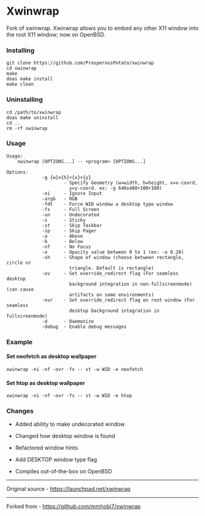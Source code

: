 # Xwinwrap

Fork of xwinwrap.
Xwinwrap allows you to embed any other X11 window into the root X11 window; now on OpenBSD.

### Installing

```
git clone https://github.com/ProsperousPotato/xwinwrap
cd xwinwrap
make
doas make install
make clean
```

### Uninstalling 

```
cd /path/to/xwinwrap
doas make uninstall
cd ..
rm -rf xwinwrap
```

### Usage

```
Usage: 
    xwinwrap [OPTIONS...] -- <program> [OPTIONS...]
 
Options:
             -g {w}x{h}+{x}+{y}    
                     - Specify Geometry (w=width, h=height, x=x-coord,
                       y=y-coord. ex: -g 640x480+100+100)
             -ni     - Ignore Input
             -argb   - RGB
             -fdt    - Force WID window a desktop type window
             -fs     - Full Screen
             -un     - Undecorated
             -s      - Sticky
             -st     - Skip Taskbar
             -sp     - Skip Pager
             -a      - Above
             -b      - Below
             -nf     - No Focus
             -o      - Opacity value between 0 to 1 (ex: -o 0.20)
             -sh     - Shape of window (choose between rectangle, circle or
                       triangle. Default is rectangle)
             -ov     - Set override_redirect flag (For seamless desktop
                       background integration in non-fullscreenmode) (can cause
                       artifacts on some environments)
             -ovr    - Set override_redirect flag on root window (For seamless
                       desktop background integration in fullscreenmode)
             -d      - Daemonize
             -debug  - Enable debug messages
```

### Example

#### Set neofetch as desktop wallpaper

`xwinwrap -ni -nf -ovr -fs -- st -w WID -e neofetch`

#### Set htop as desktop wallpaper
`xwinwrap -ni -nf -ovr -fs -- st -w WID -e htop`

### Changes

* Added ability to make undecorated window
* Changed how desktop window is found
* Refactored window hints
* Add DESKTOP window type flag

* Compiles out-of-the-box on OpenBSD

----
Original source - https://launchpad.net/xwinwrap

----
Forked from - https://github.com/mmhobi7/xwinwrap
